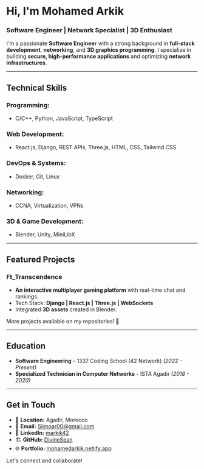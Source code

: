 # Hi, I'm Mohamed Arkik

### Software Engineer | Network Specialist | 3D Enthusiast

I'm a passionate **Software Engineer** with a strong background in **full-stack development**, **networking**, and **3D graphics programming**. I specialize in building **secure, high-performance applications** and optimizing **network infrastructures**.

---

## Technical Skills

### Programming:
- C/C++, Python, JavaScript, TypeScript

### Web Development:
- React.js, Django, REST APIs, Three.js, HTML, CSS, Tailwind CSS

### DevOps & Systems:
- Docker, Git, Linux

### Networking:
- CCNA, Virtualization, VPNs

### 3D & Game Development:
- Blender, Unity, MiniLibX

---

## Featured Projects

### Ft_Transcendence
- **An interactive multiplayer gaming platform** with real-time chat and rankings.
- Tech Stack: **Django | React.js | Three.js | WebSockets**
- Integrated **3D assets** created in Blender.

More projects available on my repositories! 🚀

---

## Education

- **Software Engineering** - 1337 Coding School (42 Network) *(2022 - Present)*
- **Specialized Technician in Computer Networks** - ISTA Agadir *(2018 - 2020)*

---

## Get in Touch

- 📍 **Location:** Agadir, Morocco
- 📧 **Email:** [Siimoar00@gmail.com](mailto:Siimoar00@gmail.com)
- 💼 **LinkedIn:** [markik42](https://linkedin.com/in/markik42)
- 🏗 **GitHub:** [DivineSean](https://github.com/DivineSean)
- 🌐 **Portfolio:** [mohamedarkik.netlify.app](https://mohamedarkik.netlify.app)

Let's connect and collaborate!
